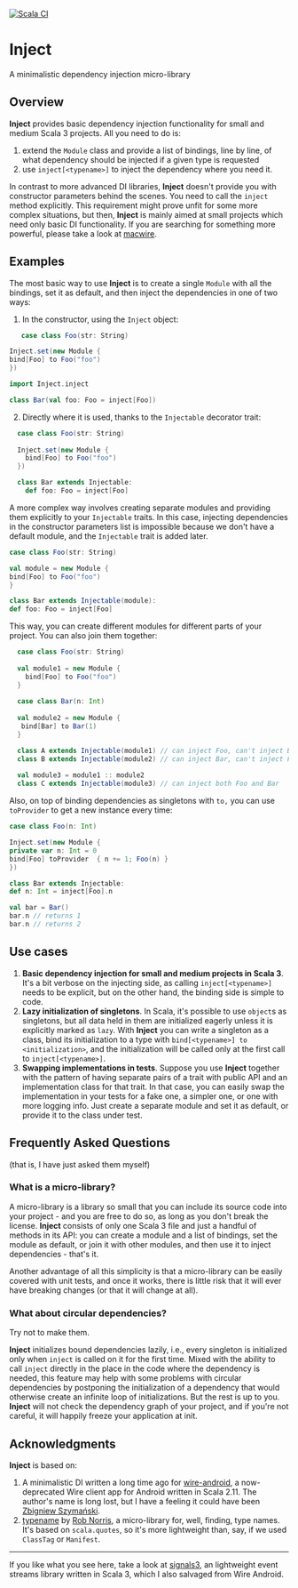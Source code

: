 [![Scala CI](https://github.com/makingthematrix/inject/actions/workflows/scala.yml/badge.svg)](https://github.com/makingthematrix/inject/actions/workflows/scala.yml)

# Inject
A minimalistic dependency injection micro-library

## Overview

**Inject** provides basic dependency injection functionality for small and medium Scala 3 projects.
All you need to do is:
1. extend the `Module` class and provide a list of bindings, line by line, of what dependency should be injected if a given type is requested
2. use `inject[<typename>]` to inject the dependency where you need it.

In contrast to more advanced DI libraries, **Inject** doesn't provide you with constructor parameters behind the scenes.
You need to call the `inject` method explicitly. This requirement might prove unfit for some more complex situations, but then, **Inject**
is mainly aimed at small projects which need only basic DI functionality. If you are searching for something more powerful,
please take a look at [macwire](https://github.com/softwaremill/macwire).

## Examples

The most basic way to use **Inject** is to create a single `Module` with all the bindings, set it as default, and then
inject the dependencies in one of two ways:

1. In the constructor, using the `Inject` object:
```scala 3
   case class Foo(str: String)

Inject.set(new Module {
bind[Foo] to Foo("foo")
})

import Inject.inject

class Bar(val foo: Foo = inject[Foo])
```

2. Directly where it is used, thanks to the `Injectable` decorator trait:
```scala 3
  case class Foo(str: String)
  
  Inject.set(new Module {
    bind[Foo] to Foo("foo")
  })

  class Bar extends Injectable:
    def foo: Foo = inject[Foo]
```

A more complex way involves creating separate modules and providing them explicitly to your `Injectable` traits.
In this case, injecting dependencies in the constructor parameters list is impossible because we don't have
a default module, and the `Injectable` trait is added later.

```scala 3
case class Foo(str: String)

val module = new Module {
bind[Foo] to Foo("foo")
}

class Bar extends Injectable(module):
def foo: Foo = inject[Foo]
```

This way, you can create different modules for different parts of your project. You can also join them together:
```scala 3
  case class Foo(str: String)
  
  val module1 = new Module {
    bind[Foo] to Foo("foo")
  }
  
  case class Bar(n: Int)
  
  val module2 = new Module {
   bind[Bar] to Bar(1)
  }

  class A extends Injectable(module1) // can inject Foo, can't inject Bar
  class B extends Injectable(module2) // can inject Bar, can't inject Foo
  
  val module3 = module1 :: module2
  class C extends Injectable(module3) // can inject both Foo and Bar  
```

Also, on top of binding dependencies as singletons with `to,` you can use `toProvider` to get a new instance every time:
```scala 3
case class Foo(n: Int)

Inject.set(new Module {
private var n: Int = 0
bind[Foo] toProvider  { n += 1; Foo(n) }
})

class Bar extends Injectable:
def n: Int = inject[Foo].n

val bar = Bar()
bar.n // returns 1
bar.n // returns 2
```

## Use cases

1. **Basic dependency injection for small and medium projects in Scala 3**. It's a bit verbose on the injecting side, as
   calling `inject[<typename>]` needs to be explicit, but on the other hand, the binding side is simple to code.
2. **Lazy initialization of singletons**. In Scala, it's possible to use `object`s as singletons, but all data held in
   them are initialized eagerly unless it is explicitly marked as `lazy`. With **Inject** you can write a singleton as
   a class, bind its initialization to a type with `bind[<typename>] to <initialization>`, and the initialization will
   be called only at the first call to `inject[<typename>]`.
3. **Swapping implementations in tests**. Suppose you use **Inject** together with the pattern of having separate pairs of
   a trait with public API and an implementation class for that trait. In that case, you can easily swap the implementation in your
   tests for a fake one, a simpler one, or one with more logging info. Just create a separate module and set it as default,
   or provide it to the class under test.

## Frequently Asked Questions
(that is, I have just asked them myself)

### What is a micro-library?

A micro-library is a library so small that you can include its source code into your project - and you are
free to do so, as long as you don't break the license. **Inject** consists of only one Scala 3 file and just a handful 
of methods in its API: you can create a module and a list of bindings, set the module as default, or join it with other 
modules, and then use it to inject dependencies - that's it. 

Another advantage of all this simplicity is that a micro-library can be easily covered with unit tests, and once it works,
there is little risk that it will ever have breaking changes (or that it will change at all).

### What about circular dependencies?

Try not to make them.

**Inject** initializes bound dependencies lazily, i.e., every singleton is initialized only when `inject` is called on it
for the first time. Mixed with the ability to call `inject` directly in the place in the code where the dependency
is needed, this feature may help with some problems with circular dependencies by postponing the initialization of a dependency that would
otherwise create an infinite loop of initializations. But the rest is up to you. **Inject** will not check the dependency
graph of your project, and if you're not careful, it will happily freeze your application at init.

## Acknowledgments

**Inject** is based on:
1. A minimalistic DI written a long time ago for [wire-android](https://github.com/wireapp/wire-android), a now-deprecated 
   Wire client app for Android written in Scala 2.11. The author's name is long lost, but I have a feeling it could 
   have been [Zbigniew Szymański](https://github.com/zbsz).
2. [typename](https://github.com/tpolecat/typename) by [Rob Norris](https://github.com/tpolecat), a micro-library for, well,
   finding, type names. It's based on `scala.quotes`, so it's more lightweight than, say, if we used `ClassTag` or `Manifest`.

---
If you like what you see here, take a look at [signals3](https://github.com/makingthematrix/signals3), an lightweight event streams
library written in Scala 3, which I also salvaged from Wire Android.

